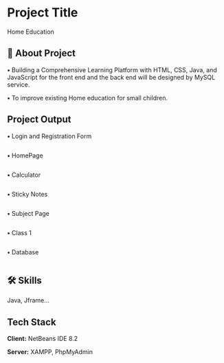 
# Project Title

Home Education


## 🚀 About Project

**•** Building a Comprehensive Learning Platform with HTML, CSS, Java, and JavaScript for the front end and the back end will be designed by MySQL service.

**•** To improve existing Home education for small children.


## Project Output


**•** Login and Registration Form


<picture>
    <img alt="" src="outputImages/Screenshot (1).png">
</picture>


**•** HomePage

<picture>
    <img alt="" src="outputImages/Screenshot (4).png">
</picture>


**•** Calculator

<picture>
    <img alt="" src="outputImages/Screenshot (9).png">
</picture>


**•** Sticky Notes

<picture>
    <img alt="" src="outputImages/Screenshot (10).png">
</picture>


**•** Subject Page

<picture>
    <img alt="" src="outputImages/Screenshot (11).png">
</picture>


**•** Class 1

<picture>
    <img alt="" src="outputImages/Screenshot (1650).png">
</picture>


**•** Database

<picture>
    <img alt="" src="outputImages/Screenshot (12).png">
</picture>


## 🛠 Skills
Java, Jframe...


## Tech Stack

**Client:** NetBeans IDE 8.2

**Server:** XAMPP, PhpMyAdmin


